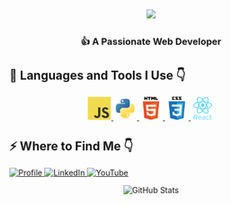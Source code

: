 <h1 align="center">
    <img src="https://readme-typing-svg.herokuapp.com/?font=Righteous&size=35&center=true&vCenter=true&width=500&height=70&duration=4000&lines=𝓗𝓲+𝓣𝓱𝓮𝓻𝓮!+👋;+𝓘'𝓶+𝓐𝓫𝓱𝓲𝓼𝓱𝓮𝓴+𝓟𝓪𝓽𝓮𝓵✌️+!;" />
</h1>

<h3 align="center">👍 A Passionate Web Developer</h3>

<h2>🚀 Languages and Tools I Use 👇</h2>
<p align="center">
    <a href="https://developer.mozilla.org/en-US/docs/Web/JavaScript" target="_blank">
        <img src="https://raw.githubusercontent.com/devicons/devicon/master/icons/javascript/javascript-original.svg" alt="JavaScript" width="42" height="42"/>
    </a>
    <a href="https://www.python.org/" target="_blank">
        <img src="https://raw.githubusercontent.com/devicons/devicon/master/icons/python/python-original.svg" alt="Python" width="42" height="42"/>
    </a>
    <a href="https://developer.mozilla.org/en-US/docs/Web/HTML" target="_blank">
        <img src="https://raw.githubusercontent.com/devicons/devicon/master/icons/html5/html5-original-wordmark.svg" alt="HTML5" width="42" height="42"/>
    </a>
    <a href="https://developer.mozilla.org/en-US/docs/Web/CSS" target="_blank">
        <img src="https://raw.githubusercontent.com/devicons/devicon/master/icons/css3/css3-original-wordmark.svg" alt="CSS3" width="42" height="42"/>
    </a>
    <a href="https://react.dev/" target="_blank">
        <img src="https://raw.githubusercontent.com/devicons/devicon/master/icons/react/react-original-wordmark.svg" alt="React" width="42" height="42"/>
    </a>
</p>

<h2>⚡️ Where to Find Me 👇</h2>
<p>
    <a href="https://abhishekpatel.pages.dev/" target="_blank">
        <img src="https://img.shields.io/badge/Profile-Portfolio-blue?style=for-the-badge&logo=About.me&logoColor=white" alt="Profile"/>
    </a>
    <a href="https://www.linkedin.com/in/patel4201" target="_blank">
        <img src="https://img.shields.io/badge/LinkedIn-0077B5?style=for-the-badge&logo=linkedin&logoColor=white" alt="LinkedIn"/>
    </a>
    <a href="https://youtube.com/@itzpatel24" target="_blank">
        <img src="https://img.shields.io/badge/YouTube-FF0000?style=for-the-badge&logo=youtube&logoColor=white" alt="YouTube"/>
    </a>
</p>

<p align="center">
    <img src="https://github-readme-stats.vercel.app/api?username=PatellAbhishekk&show_icons=true&locale=en" alt="GitHub Stats" />
</p>
